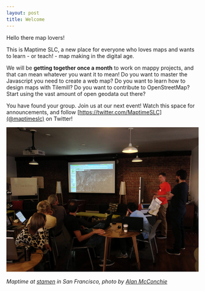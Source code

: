 ```yaml
---
layout: post
title: Welcome
---
```


Hello there map lovers! 

This is Maptime SLC, a new place for everyone who loves maps and wants to learn - or teach! - map making in the digital age. 

We will be **getting together once a month** to work on mappy projects, and that can mean whatever you want it to mean! Do you want to master the Javascript you need to create a web map? Do you want to learn how to design maps with Tilemill? Do you want to contribute to OpenStreetMap? Start using the vast amount of open geodata out there?

You have found your group. Join us at our next event! Watch this space for announcements, and follow [https://twitter.com/MaptimeSLC](@maptimeslc) on Twitter!

![Maptime in San Francisco](/public/9328869443_bfe440f2d2_z.jpg)

_Maptime at [stamen](http://stamen.com) in San Francisco, photo by [Alan McConchie](https://flic.kr/p/fdmTSB)_